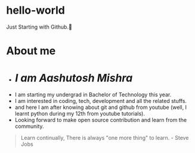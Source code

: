 # hello-world
Just Starting with Github.🚀
# About me
- # *I am Aashutosh Mishra*
- I am starting my undergrad in Bachelor of Technology this year.
- I am interested in coding, tech, development and all the related stuffs.
- and here I am after knowing about git and github from youtube (well, I learnt python during my 12th from youtube tutorials).
- Looking forward to make open source contribution and learn from the community.
> Learn continually, There is always "one more thing" to learn.
>                                            - Steve Jobs
